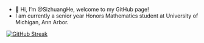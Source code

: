 - 👋 Hi, I’m @SizhuangHe, welcome to my GitHub page!
- I am currently a senior year Honors Mathematics student at University of Michigan, Ann Arbor.


<!---
SizhuangHe/SizhuangHe is a ✨ special ✨ repository because its `README.md` (this file) appears on your GitHub profile.
You can click the Preview link to take a look at your changes.
--->

[![GitHub Streak](https://streak-stats.demolab.com/?user=SizhuangHe)](https://git.io/streak-stats)
